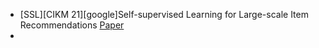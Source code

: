 - [SSL][CIKM 21][google]Self-supervised Learning for Large-scale Item Recommendations [Paper](https://arxiv.org/abs/2007.12865)
- 

